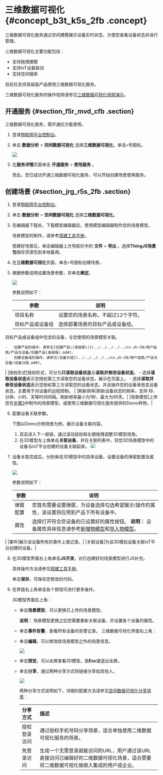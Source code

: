 # 三维数据可视化 {#concept_b3t_k5s_2fb .concept}

三维数据可视化服务通过空间建模展示设备实时状态，方便您查看设备状态并进行管理。

三维数据可视化主要功能包括：

-   支持拖拽建模
-   支持IoT设备联动
-   支持空间搜索

目前仅支持高级版产品使用三维数据可视化服务。

三维数据可视化服务的操作视频请参见[三维数据可视化视频演示](cn.zh-CN/数据分析/视频演示/三维数据可视化.md#)。

## 开通服务 {#section_f5r_mvd_cfb .section}

三维数据可视化服务，需开通后方能使用。

1.  登录[物联网平台控制台](https://iot.console.aliyun.com/)。
2.  单击 **数据分析** \> **空间数据可视化** 选择**三维数据可视化**，单击`+`号图标。

    ![](http://static-aliyun-doc.oss-cn-hangzhou.aliyuncs.com/assets/img/21666/155408749237623_zh-CN.png)

3.  在**服务详情**页面单击 **开通服务** \> **使用服务** 。

    至此，您已成功开通三维数据可视化服务，可以开始创建场景使用服务。


## 创建场景 {#section_jrg_r5s_2fb .section}

1.  登录[物联网平台控制台](https://iot.console.aliyun.com/)。
2.  单击 **数据分析** \> **空间数据可视化** 选择**三维数据可视化**。
3.  在编辑器下载处，下载模型编辑器后，使用模型编辑器制作您的场景模型。

    场景模型的制作，请参考[搭建工具手册](http://docs-aliyun.cn-hangzhou.oss.aliyun-inc.com/assets/attach/91480/cn_zh/1537238846836/CampusBuilder搭建工具用户手册.pdf)。

    搭建好场景后，单击编辑器上方导航栏中的 **文件** \> **导出** ，选择**ThingJS场景包**保存资源包到本地备用。

4.  在**三维数据可视化**页面，单击`+`号图标创建场景。
5.  根据参数说明设置场景参数，并单击**确定**。

    ![](http://static-aliyun-doc.oss-cn-hangzhou.aliyuncs.com/assets/img/21666/155408749212254_zh-CN.png)

    参数说明如下：

    |参数|说明|
    |--|--|
    |项目名称|设置您的场景名称，不超过12个字符。|
    |目标产品或设备组| 选择部署场景的目标产品或设备组。

 目标产品或设备组中包含的设备，与您使用的场景模型关联。

    -   创建产品的操作，请参见[创建产品\(高级版\)](../../../../../cn.zh-CN/用户指南/产品与设备/创建产品(高级版).md#)。
    -   创建设备组的操作，请参见[设备分组](../../../../../cn.zh-CN/用户指南/产品与设备/设备分组.md#)。
 |
    |授权形式|授权形式，可分为**只读取设备状态**与**读取并修改设备状态**。     -   选择**读取设备状态**表示您授权第三方读取您的设备状态，展示在页面上。
    -   选择**读取并修改设备状态**表示您授权第三方读取您的设备状态，并且操作您的设备来改变设备状态，主要用于对设备的远程控制。
 |
    |刷新频率|刷新设备状态的频率，支持 秒、分钟、小时、天等时间间隔。刷新频率最小为1秒，最大为99天。|
    |场景模型|上传您在[步骤3](#)中制作的场景模型，或使用三维数据可视化服务提供的Demo样例。|

6.  配置设备关联参数。

    下图以Demo示例场景为例，展示设备关联内容。

    1.  双击进入下一层级，通过滚动鼠标和左键拖拽调整3D模型视角。
    2.  在3D模型左上角单击**关联设备**，并在关联列表中，将您3D场景模型中的设备与IoT平台创建的设备关联起来。
    ![](http://static-aliyun-doc.oss-cn-hangzhou.aliyuncs.com/assets/img/21666/155408749337629_zh-CN.png)

7.  设备关联完成后，分别单击3D模型中的具体设备，设置设备的弹窗配置及属性。

    ![](http://static-aliyun-doc.oss-cn-hangzhou.aliyuncs.com/assets/img/21666/155408749337644_zh-CN.png)

    参数说明如下：

    |参数|说明|
    |--|--|
    |弹窗配置|您首先需要设置弹窗，为设备选择勾选希望展示/操作的属性，该设置将应用到产品下所有设备中。|
    |属性|选择打开符合您设备的已设置好的属性按钮。 **说明：** 设备属性具体信息请参考[新增物模型](../../../../../cn.zh-CN/用户指南/产品与设备/物模型/新增物模型.md#)和[导入物模型](../../../../../cn.zh-CN/用户指南/产品与设备/物模型/导入物模型.md#)。

 |
    |事件|展示该设备所有的事件上报记录。|
    |关联设备|为该3D模拟设备关联IoT平台创建的设备。|

8.  在3D模型界面右上角单击**JS开发**，对已创建好的场景模型进行JS补充。

    具体操作方法请参见[搭建工具手册](http://docs-aliyun.cn-hangzhou.oss.aliyun-inc.com/assets/attach/91480/cn_zh/1537238846836/CampusBuilder搭建工具用户手册.pdf)。

    单击**保存**，可保存您修改的代码。

9.  在界面右上角单击各个按钮可进行更多操作。

    3D模型界面右上角：

    -   单击**场景模型**，可以更换已上传的场景模型。

        **说明：** 场景模型更换之后您需要重新关联设备，并设置各个设备的属性。

    -   单击**事件告警**，查看所有设备的告警记录。
    三维数据可视化界面右上角：

    -   单击**编辑**，可以修改除场景模型之外的场景信息。

        ![](http://static-aliyun-doc.oss-cn-hangzhou.aliyuncs.com/assets/img/21666/155408749337767_zh-CN.png)

    -   单击**预览**，可以全屏查看3D模型，按**Esc**键退出全屏。
    -   单击**分享**，通过两种分享方式将链接分享给其他人。

        ![](http://static-aliyun-doc.oss-cn-hangzhou.aliyuncs.com/assets/img/21315/155408749312245_zh-CN.png)

        两种分享方式说明如下，详细的配置方法请参见[空间数据可视化分享场景](cn.zh-CN/数据分析/空间数据可视化/空间数据可视化分享场景.md#)：

        |分享方式|描述|
        |:---|:-|
        |授权登录访问|通过授权手机号码分享场景，适合单独使用二维数据可视化服务的场景。|
        |免登录访问|生成一个无需登录就能访问的URL，用户通过该URL直接访问已编辑好的二维数据可视化场景，适合需要将二维数据可视化做嵌入集成的用户或企业。|


